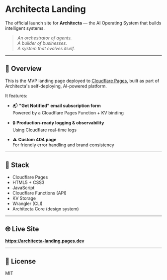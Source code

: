 # Architecta Landing

The official launch site for **Architecta** — the AI Operating System that builds intelligent systems.

> *An orchestrator of agents.*  
> *A builder of businesses.*  
> *A system that evolves itself.*

---

## 🧠 Overview

This is the MVP landing page deployed to [Cloudflare Pages](https://architecta-landing.pages.dev), built as part of Architecta's self-deploying, AI-powered platform.

It features:

- 📬 **"Get Notified" email subscription form**  
  Powered by a Cloudflare Pages Function + KV binding

- 🔒 **Production-ready logging & observability**  
  Using Cloudflare real-time logs

- ⚠️ **Custom 404 page**  
  For friendly error handling and brand consistency

---

## 🚀 Stack

- Cloudflare Pages
- HTML5 + CSS3
- JavaScript
- Cloudflare Functions (API)
- KV Storage
- Wrangler (CLI)
- Architecta Core (design system)

---

## 🌐 Live Site

**https://architecta-landing.pages.dev**

---

## 📄 License

MIT
